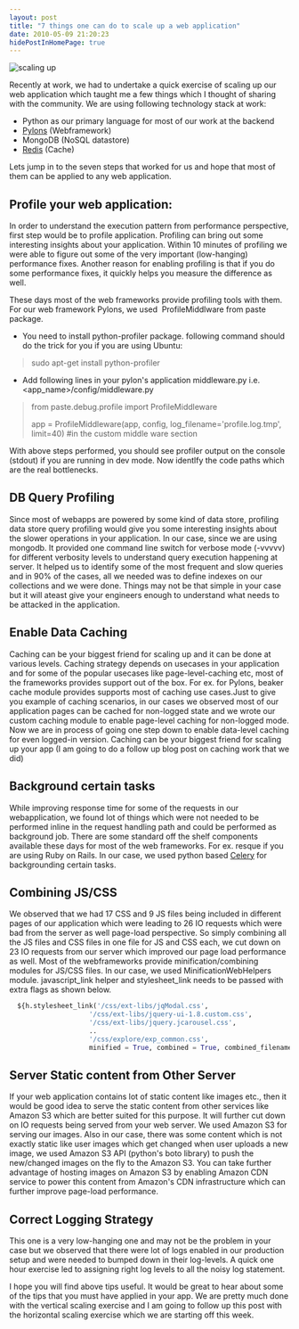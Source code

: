 ```yaml
---
layout: post
title: "7 things one can do to scale up a web application"
date: 2010-05-09 21:20:23
hidePostInHomePage: true
---
```


![scaling up][1]

Recently at work, we had to undertake a quick exercise of scaling up our web application which taught me a few things which I thought of sharing with the community. We are using following technology stack at work: 

* Python as our primary language for most of our work at the backend
* [Pylons][2] (Webframework)
* MongoDB (NoSQL datastore)
* [Redis][3] (Cache)

Lets jump in to the seven steps that worked for us and hope that most of them can be applied to any web application.

## Profile your web application:
  In order to understand the execution pattern from performance perspective, first step would be to profile application. Profiling can bring out some interesting insights about your application. Within 10 minutes of profiling we were able to figure out some of the very important (low-hanging) performance fixes. Another reason for enabling profiling is that if you do some performance fixes, it quickly helps you measure the difference as well.

These days most of the web frameworks provide profiling tools with them. For our web framework Pylons, we used  ProfileMiddlware from paste package.

* You need to install python-profiler package. following command should do the trick for you if you are using Ubuntu:

> sudo apt-get install python-profiler

* Add following lines in your pylon's application middleware.py i.e. <app_name>/config/middleware.py

> from paste.debug.profile import ProfileMiddleware
>
> app = ProfileMiddleware(app, config, log_filename='profile.log.tmp', limit=40) #in the custom middle ware section

With above steps performed, you should see profiler output on the console (stdout) if you are running in dev mode. Now identlfy the code paths which are the real bottlenecks.

## DB Query Profiling
  Since most of webapps are powered by some kind of data store, profiling data store query profiling would give you some interesting insights about the slower operations in your application. In our case, since we are using mongodb. It provided one command line switch for verbose mode (-vvvvv) for different verbosity levels to understand query execution happening at server. It helped us to identify some of the most frequent and slow queries and in 90% of the cases, all we needed was to define indexes on our collections and we were done. Things may not be that simple in your case but it will ateast give your engineers enough to understand what needs to be attacked in the application.

## Enable Data Caching
  Caching can be your biggest friend for scaling up and it can be done at various levels. Caching strategy depends on usecases in your application and for some of the popular usecases like page-level-caching etc, most of the frameworks provides support out of the box. For ex. for Pylons, beaker cache module provides supports most of caching use cases.Just to give you example of caching scenarios, in our cases we observed most of our application pages can be cached for non-logged state and we wrote our custom caching module to enable page-level caching for non-logged mode. Now we are in process of going one step down to enable data-level caching for even logged-in version. Caching can be your biggest friend for scaling up your app (I am going to do a follow up blog post on caching work that we did)

## Background certain tasks
  While improving response time for some of the requests in our webapplication, we found lot of things which were not needed to be performed inline in the request handling path and could be performed as background job. There are some standard off the shelf components available these days for most of the web frameworks. For ex. resque if you are using Ruby on Rails. In our case, we used python based [Celery][4] for backgrounding certain tasks.

## Combining JS/CSS
  We observed that we had 17 CSS and 9 JS files being included in different pages of our application which were leading to 26 IO requests which were bad from the server as well page-load perspective. So simply combining all the JS files and CSS files in one file for JS and CSS each, we cut down on 23 IO requests from our server which improved our page load performance as well. Most of the webframeworks provide minification/combining modules for JS/CSS files. In our case, we used MinificationWebHelpers module. javascript_link helper and stylesheet_link needs to be passed with extra flags as shown below.

```python
  ${h.stylesheet_link('/css/ext-libs/jqModal.css',
                    '/css/ext-libs/jquery-ui-1.8.custom.css',
                    '/css/ext-libs/jquery.jcarousel.css',
                    ..
                    '/css/explore/exp_common.css',
                    minified = True, combined = True, combined_filename = 'app.css')}
```

## Server Static content from Other Server
  If your web application contains lot of static content like images etc., then it would be good idea to serve the static content from other services like Amazon S3 which are better suited for this purpose. It will further cut down on IO requests being served from your web server. We used Amazon S3 for serving our images. Also in our case, there was some content which is not exactly static like user images which get changed when user uploads a new image, we used Amazon S3 API (python's boto library) to push the new/changed images on the fly to the Amazon S3. You can take further advantage of hosting images on Amazon S3 by enabling Amazon CDN service to power this content from Amazon's CDN infrastructure which can further improve page-load performance.

## Correct Logging Strategy
  This one is a very low-hanging one and may not be the problem in your case but we observed that there were lot of logs enabled in our production setup and were needed to bumped down in their log-levels. A quick one hour exercise led to assigning right log levels to all the noisy log statement.

I hope you will find above tips useful. It would be great to hear about some of the tips that you must have applied in your app. We are pretty much done with the vertical scaling exercise and I am going to follow up this post with the horizontal scaling exercise which we are starting off this week.

[1]: http://farm3.static.flickr.com/2383/1976880927_8f936fe4e1_m.jpg
[2]: http://www.pylonshq.com
[3]: http://code.google.com/p/redis/
[4]: http://www.celeryproject.org/
